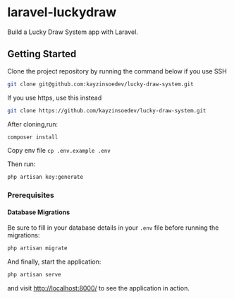 # laravel-luckydraw

Build a Lucky Draw System app with Laravel. 

## Getting Started

Clone the project repository by running the command below if you use SSH

```bash
git clone git@github.com:kayzinsoedev/lucky-draw-system.git
```

If you use https, use this instead

```bash
git clone https://github.com/kayzinsoedev/lucky-draw-system.git
```

After cloning,run:

```bash
composer install
```

Copy env file `cp .env.example .env` 

Then run:

```bash
php artisan key:generate
```

### Prerequisites



#### Database Migrations

Be sure to fill in your database details in your `.env` file before running the migrations:

```bash
php artisan migrate
```

And finally, start the application:

```bash
php artisan serve
```

and visit [http://localhost:8000/](http://localhost:8000/) to see the application in action.